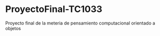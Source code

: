 # ProyectoFinal-TC1033
Proyecto final de la meteria de pensamiento computacional orientado a objetos
